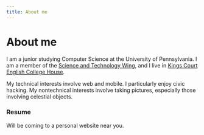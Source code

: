 ```yaml
---
title: About me
---
```


# About me

I am a junior studying Computer Science at the University of Pennsylvania. I
am a member of the [Science and Technology Wing](http://www.stwing.org/), and I
live in [Kings Court English College House](http://kcech.house.upenn.edu/).

My technical interests involve web and mobile. I particularly enjoy civic
hacking. My nontechnical interests involve taking pictures, especially those
involving celestial objects.

### Resume

Will be coming to a personal website near you.

